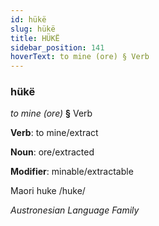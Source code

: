 ```yaml
---
id: hükë
slug: hükë
title: HÜKË
sidebar_position: 141
hoverText: to mine (ore) § Verb
---
```


### hükë

*to mine (ore)* **§** Verb

**Verb**: to mine/extract

**Noun**: ore/extracted

**Modifier**: minable/extractable

Maori huke /huke/

*Austronesian Language Family*